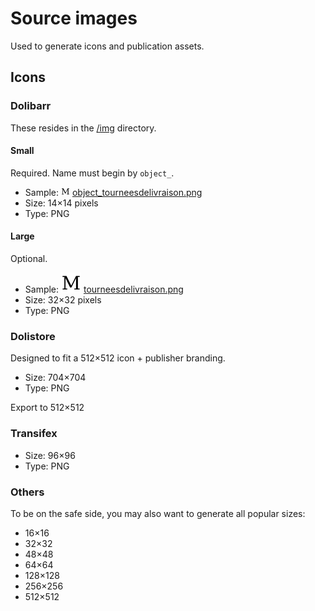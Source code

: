 Source images
=============

Used to generate icons and publication assets.

Icons
-----

### Dolibarr

These resides in the [/img](../../img) directory.

#### Small

Required.
Name must begin by ```object_```.

- Sample:  ![object_tourneesdelivraison.png](../../img/object_tourneesdelivraison.png) [object_tourneesdelivraison.png](../../img/object_tourneesdelivraison.png)
- Size: 14×14 pixels
- Type: PNG

#### Large

Optional.

- Sample: ![tourneesdelivraison.png](../../img/tourneesdelivraison.png) [tourneesdelivraison.png](../../img/tourneesdelivraison.png)
- Size: 32×32 pixels
- Type: PNG

### Dolistore

Designed to fit a 512×512 icon + publisher branding.

- Size: 704×704
- Type: PNG

Export to 512×512

### Transifex

- Size: 96×96
- Type: PNG

### Others

To be on the safe side, you may also want to generate all popular sizes:
- 16×16
- 32×32
- 48×48
- 64×64
- 128×128
- 256×256
- 512×512
